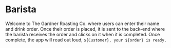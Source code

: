# Barista
Welcome to The Gardner Roasting Co. where users can enter their name and drink order. Once their order is placed, it is sent to the back-end where the barista receives the order and clicks on it when it is completed. Once complete, the app will read out loud, `${Customer}, your ${order} is ready.`
